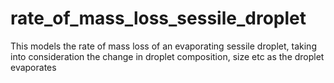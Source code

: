 # rate_of_mass_loss_sessile_droplet
This models the rate of mass loss of an evaporating sessile droplet, taking into consideration the change in droplet composition, size etc as the droplet evaporates
